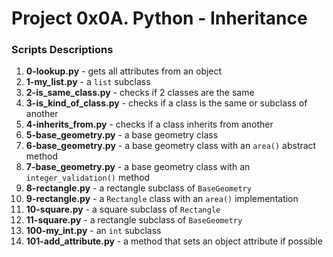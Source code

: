 # Project 0x0A. Python - Inheritance

### Scripts Descriptions

1. **0-lookup.py** - gets all attributes from an object
2. **1-my_list.py** - a `list` subclass
3. **2-is_same_class.py** - checks if 2 classes are the same
4. **3-is_kind_of_class.py** - checks if a class is the same or subclass of another
5. **4-inherits_from.py** - checks if a class inherits from another
6. **5-base_geometry.py** - a base geometry class
7. **6-base_geometry.py** - a base geometry class with an `area()` abstract method
8. **7-base_geometry.py** - a base geometry class with an `integer_validation()` method
9. **8-rectangle.py** - a rectangle subclass of `BaseGeometry`
10. **9-rectangle.py** - a `Rectangle` class with an `area()` implementation
11. **10-square.py** - a square subclass of `Rectangle`
12. **11-square.py** - a rectangle subclass of `BaseGeometry`
13. **100-my_int.py** - an `int` subclass
14. **101-add_attribute.py** - a method that sets an object attribute if possible
